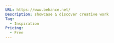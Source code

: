 ```yaml
---
URL: https://www.behance.net/
Description: showcase & discover creative work
Tag:
  - Inspiration
Pricing:
  - Free
---
```

